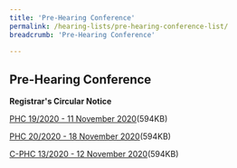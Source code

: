 ```yaml
---
title: 'Pre-Hearing Conference'
permalink: /hearing-lists/pre-hearing-conference-list/
breadcrumb: 'Pre-Hearing Conference'

---
```



Pre-Hearing Conference
---

**Registrar's Circular Notice**

[PHC 19/2020 - 11 November 2020](/files/Phc192020-11Nov2020.pdf)(594KB)

[PHC 20/2020 - 18 November 2020](/files/Phc202020-18Nov2020.pdf)(594KB)

[C-PHC 13/2020 - 12 November 2020](/files/C-Phc132020-12Nov2020.pdf)(594KB)



